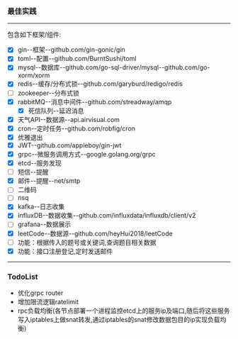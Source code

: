 ### 最佳实践
***
包含如下框架/组件:
* [x] gin--框架--github.com/gin-gonic/gin
* [x] toml--配置--github.com/BurntSushi/toml
* [x] mysql--数据库--github.com/go-sql-driver/mysql--github.com/go-xorm/xorm
* [x] redis--缓存/分布式锁--github.com/garyburd/redigo/redis
* [ ] zookeeper--分布式锁
* [x] rabbitMQ--消息中间件--github.com/streadway/amqp
    * [x] 死信队列--延迟消息
* [x] 天气API--数据源--api.airvisual.com
* [x] cron--定时任务--github.com/robfig/cron
* [x] 优雅退出
* [x] JWT--github.com/appleboy/gin-jwt
* [x] grpc--微服务调用方式--google.golang.org/grpc
* [x] etcd--服务发现
* [ ] 短信--提醒
* [x] 邮件--提醒--net/smtp
* [ ] 二维码
* [ ] nsq
* [x] kafka--日志收集
* [x] influxDB--数据收集--github.com/influxdata/influxdb/client/v2
* [ ] grafana--数据展示
* [x] leetCode--数据源--github.com/heyHui2018/leetCode
* [ ] 功能：根据传入的题号或关键词,查询题目相关数据
* [x] 功能：接口注册登记,定时发送邮件
***
### TodoList
* 优化grpc router
* 增加限流逻辑ratelimit
* rpc负载均衡(各节点部署一个进程监控etcd上的服务ip及端口,随后将这些服务写入iptables上做snat转发,通过iptables的snat修改数据包目的ip实现负载均衡)
